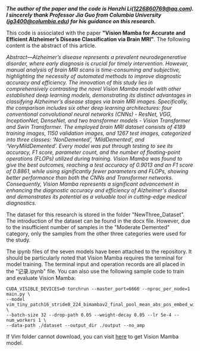 ***The author of the paper and the code is Hanzhi Li(1226860769@qq.com). I sincerely thank Professor Jia Guo from Columbia University (jg3400@columbia.edu) for his guidance on this research.***

This code is associated with the paper **"Vision Mamba for Accurate and Efficient Alzheimer’s Disease Classification via Brain MRI"**. The following content is the abstract of this article. 

*Abstract—Alzheimer’s disease represents a prevalent neurodegenerative disorder, where early diagnosis is crucial for timely intervention. However, manual analysis of brain MRI scans is time-consuming and subjective, highlighting the necessity of automated methods to improve diagnostic accuracy and efficiency. The innovation of this study lies in comprehensively contrasting the novel Vision Mamba model with other established deep learning models, demonstrating its distinct advantages in classifying Alzheimer’s disease stages via brain MRI images. Specifically, the comparison includes six other deep learning architectures: four conventional convolutional neural networks (CNNs) - ResNet, VGG, InceptionNet, DenseNet, and two transformer models - Vision Transformer and Swin Transformer. The employed brain MRI dataset consists of 4189 training images, 1150 validation images, and 1267 test images, categorized into three classes: ‘NonDemented’, ‘MildDemented’, and ‘VeryMildDemented’. Every model was put through testing to see its accuracy, F1 score, parameter count, and the number of floating-point operations (FLOPs) utilized during training. Vision Mamba was found to give the best outcomes, reaching a test accuracy of 0.9013 and an F1 score of 0.8861, while using significantly fewer parameters and FLOPs, showing better performance than both the CNNs and Transformer networks. Consequently, Vision Mamba represents a significant advancement in enhancing the diagnostic accuracy and efficiency of Alzheimer's disease and demonstrates its potential as a valuable tool in cutting-edge medical diagnostics.*

The dataset for this research is stored in the folder "NewThree_Dataset". The introduction of the dataset can be found in the docx file. However, due to the insufficient number of samples in the "Moderate Demented" category, only the samples from the other three categories were used for the study. 

The ipynb files of the seven models have been attached to the repository. It should be particularly noted that Vision Mamba requires the terminal for model training. The terminal input and operation records are all placed in the "记录.ipynb" file. You can also use the following sample code to train and evaluate Vision Mamba: 

```
CUDA_VISIBLE_DEVICES=0 torchrun --master_port=6666 --nproc_per_node=1 main.py \
--model vim_tiny_patch16_stride8_224_bimambav2_final_pool_mean_abs_pos_embed_with_midclstok_div2 \
--batch-size 32 --drop-path 0.05 --weight-decay 0.05 --lr 5e-4 --num_workers 1 \
--data-path ./dataset --output_dir ./output --no_amp
```

If Vim folder cannot download, you can visit [here](https://github.com/hustvl/Vim) to get Vision Mamba model.

















